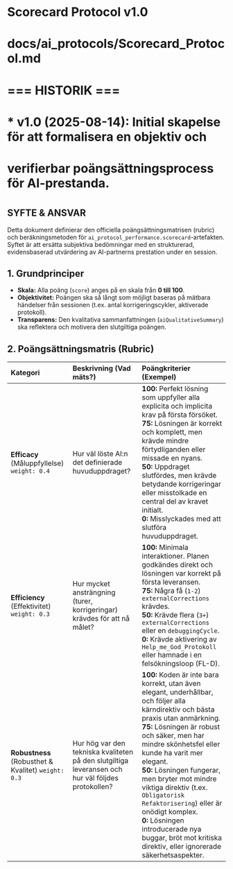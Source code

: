 # Scorecard Protocol v1.0
# docs/ai_protocols/Scorecard_Protocol.md
#
# === HISTORIK ===
# * v1.0 (2025-08-14): Initial skapelse för att formalisera en objektiv och
#   verifierbar poängsättningsprocess för AI-prestanda.
#
## SYFTE & ANSVAR
Detta dokument definierar den officiella poängsättningsmatrisen (rubric) och beräkningsmetoden för `ai_protocol_performance.scorecard`-artefakten. Syftet är att ersätta subjektiva bedömningar med en strukturerad, evidensbaserad utvärdering av AI-partnerns prestation under en session.

## 1. Grundprinciper
*   **Skala:** Alla poäng (`score`) anges på en skala från **0 till 100**.
*   **Objektivitet:** Poängen ska så långt som möjligt baseras på mätbara händelser från sessionen (t.ex. antal korrigeringscykler, aktiverade protokoll).
*   **Transparens:** Den kvalitativa sammanfattningen (`aiQualitativeSummary`) ska reflektera och motivera den slutgiltiga poängen.

## 2. Poängsättningsmatris (Rubric)

| Kategori | Beskrivning (Vad mäts?) | Poängkriterier (Exempel) |
| :--- | :--- | :--- |
| **Efficacy** (Måluppfyllelse) `weight: 0.4` | Hur väl löste AI:n det definierade huvuduppdraget? | **100:** Perfekt lösning som uppfyller alla explicita och implicita krav på första försöket.<br>**75:** Lösningen är korrekt och komplett, men krävde mindre förtydliganden eller missade en nyans.<br>**50:** Uppdraget slutfördes, men krävde betydande korrigeringar eller misstolkade en central del av kravet initialt.<br>**0:** Misslyckades med att slutföra huvuduppdraget. |
| **Efficiency** (Effektivitet) `weight: 0.3` | Hur mycket ansträngning (turer, korrigeringar) krävdes för att nå målet? | **100:** Minimala interaktioner. Planen godkändes direkt och lösningen var korrekt på första leveransen.<br>**75:** Några få (`1-2`) `externalCorrections` krävdes.<br>**50:** Krävde flera (`3+`) `externalCorrections` eller en `debuggingCycle`.<br>**0:** Krävde aktivering av `Help_me_God_Protokoll` eller hamnade i en felsökningsloop (FL-D). |
| **Robustness** (Robusthet & Kvalitet) `weight: 0.3` | Hur hög var den tekniska kvaliteten på den slutgiltiga leveransen och hur väl följdes protokollen? | **100:** Koden är inte bara korrekt, utan även elegant, underhållbar, och följer alla kärndirektiv och bästa praxis utan anmärkning.<br>**75:** Lösningen är robust och säker, men har mindre skönhetsfel eller kunde ha varit mer elegant.<br>**50:** Lösningen fungerar, men bryter mot mindre viktiga direktiv (t.ex. `Obligatorisk Refaktorisering`) eller är onödigt komplex.<br>**0:** Lösningen introducerade nya buggar, bröt mot kritiska direktiv, eller ignorerade säkerhetsaspekter. |
